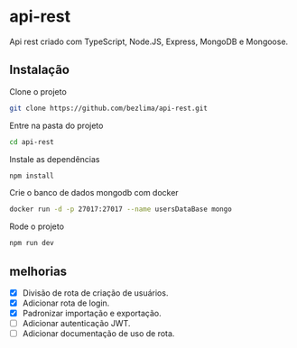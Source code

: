 # api-rest

Api rest criado com TypeScript, Node.JS, Express, MongoDB e Mongoose.

## Instalação

Clone o projeto

```bash
git clone https://github.com/bezlima/api-rest.git
```

Entre na pasta do projeto

```bash
cd api-rest
```

Instale as dependências

```bash
npm install
```

Crie o banco de dados mongodb com docker

```bash
docker run -d -p 27017:27017 --name usersDataBase mongo
```

Rode o projeto

```bash
npm run dev
```

## melhorias

-   [x] Divisão de rota de criação de usuários.
-   [x] Adicionar rota de login.
-   [x] Padronizar importação e exportação.
-   [ ] Adicionar autenticação JWT.
-   [ ] Adicionar documentação de uso de rota.
